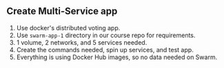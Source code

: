 ## Create Multi-Service app
1. Use docker's distributed voting app.
2. Use `swarm-app-1` directory in our course repo for requirements.
3. 1 volume, 2 networks, and 5 services needed.
4. Create the commands needed, spin up services, and test app.
5. Everything is using Docker Hub images, so no data needed on Swarm.
